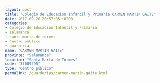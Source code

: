 ```yaml
---
layout: post
title: "Colegio de Educación Infantil y Primaria CARMEN MARTIN GAITE"
date: 2017-09-20 20:57:05 +0200
categories:
- Colegio de Educación Infantil y Primaria
- salamanca
- santa-marta-de-tormes
- Centro público
- guarderia
name: "CARMEN MARTIN GAITE"
province: "Salamanca"
location: "Santa Marta de Tormes"
code: "37009295"
type: "Centro público"
permalink: /guarderias/carmen-martin-gaite.html
---
```

